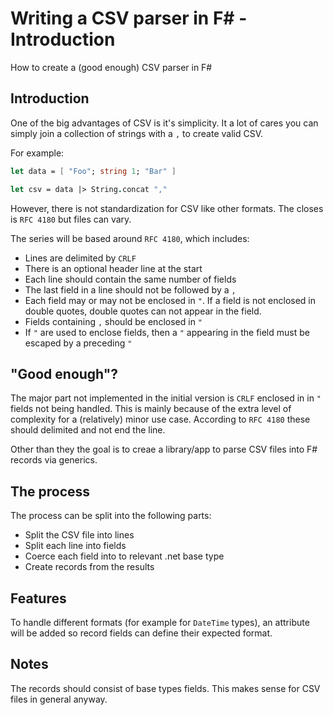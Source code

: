 # Writing a CSV parser in F# - Introduction

How to create a (good enough) CSV parser in F#

## Introduction

One of the big advantages of CSV is it's simplicity. It a lot of cares you can simply join a collection of strings with a `,` to create valid CSV.

For example:

```fsharp
let data = [ "Foo"; string 1; "Bar" ]

let csv = data |> String.concat ","
```

However, there is not standardization for CSV like other formats. The closes is `RFC 4180` but files can vary.

The series will be based around `RFC 4180`, which includes:

* Lines are delimited by `CRLF`
* There is an optional header line at the start
* Each line should contain the same number of fields
* The last field in a line should not be followed by a `,`
* Each field may or may not be enclosed in `"`. If a field is not enclosed in double quotes, double quotes can not appear in the field.
* Fields containing `,` should be enclosed in `"`
* If `"` are used to enclose fields, then a `"` appearing in the field must be escaped by a preceding `"`

## "Good enough"?

The major part not implemented in the initial version is `CRLF` enclosed in in `"` fields not being handled. This is mainly because of the extra level of complexity for a (relatively) minor use case. According to `RFC 4180` these should delimited and not end the line.

Other than they the goal is to creae a library/app to parse CSV files into F# records via generics.

## The process

The process can be split into the following parts:

* Split the CSV file into lines
* Split each line into fields
* Coerce each field into to relevant .net base type
* Create records from the results

## Features

To handle different formats (for example for `DateTime` types), an attribute will be added so record fields can define their expected format.

## Notes

The records should consist of base types fields. This makes sense for CSV files in general anyway. 